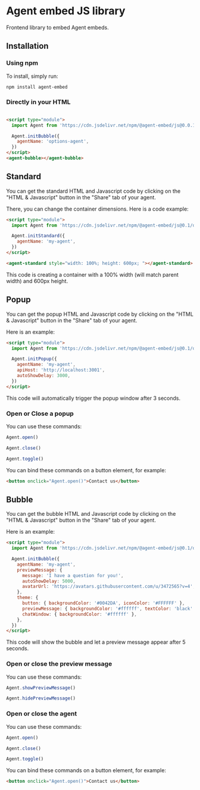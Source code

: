 # Agent embed JS library

Frontend library to embed Agent embeds.

## Installation

### Using npm

To install, simply run:

```bash
npm install agent-embed
```

### Directly in your HTML

```html

<script type="module">
  import Agent from 'https://cdn.jsdelivr.net/npm/@agent-embed/js@0.0.1/dist/web.js'

  Agent.initBubble({
    agentName: 'options-agent',
  })
</script>
<agent-bubble></agent-bubble>
```

## Standard

You can get the standard HTML and Javascript code by clicking on the "HTML & Javascript" button in the "Share" tab of your agent.

There, you can change the container dimensions. Here is a code example:

```html
<script type="module">
  import Agent from 'https://cdn.jsdelivr.net/npm/@agent-embed/js@0.1/dist/web.js'

  Agent.initStandard({
    agentName: 'my-agent',
  })
</script>

<agent-standard style="width: 100%; height: 600px; "></agent-standard>
```

This code is creating a container with a 100% width (will match parent width) and 600px height.

## Popup

You can get the popup HTML and Javascript code by clicking on the "HTML & Javascript" button in the "Share" tab of your agent.

Here is an example:

```html
<script type="module">
  import Agent from 'https://cdn.jsdelivr.net/npm/@agent-embed/js@0.1/dist/web.js'

  Agent.initPopup({
    agentName: 'my-agent',
    apiHost: 'http://localhost:3001',
    autoShowDelay: 3000,
  })
</script>
```

This code will automatically trigger the popup window after 3 seconds.

### Open or Close a popup

You can use these commands:

```js
Agent.open()
```

```js
Agent.close()
```

```js
Agent.toggle()
```

You can bind these commands on a button element, for example:

```html
<button onclick="Agent.open()">Contact us</button>
```

## Bubble

You can get the bubble HTML and Javascript code by clicking on the "HTML & Javascript" button in the "Share" tab of your agent.

Here is an example:

```html
<script type="module">
  import Agent from 'https://cdn.jsdelivr.net/npm/@agent-embed/js@0.1/dist/web.js'

  Agent.initBubble({
    agentName: 'my-agent',
    previewMessage: {
      message: 'I have a question for you!',
      autoShowDelay: 5000,
      avatarUrl: 'https://avatars.githubusercontent.com/u/3472565?v=4',
    },
    theme: {
      button: { backgroundColor: '#0042DA', iconColor: '#FFFFFF' },
      previewMessage: { backgroundColor: '#ffffff', textColor: 'black' },
      chatWindow: { backgroundColor: '#ffffff' },
    },
  })
</script>
```

This code will show the bubble and let a preview message appear after 5 seconds.

### Open or close the preview message

You can use these commands:

```js
Agent.showPreviewMessage()
```

```js
Agent.hidePreviewMessage()
```

### Open or close the agent

You can use these commands:

```js
Agent.open()
```

```js
Agent.close()
```

```js
Agent.toggle()
```

You can bind these commands on a button element, for example:

```html
<button onclick="Agent.open()">Contact us</button>
```
